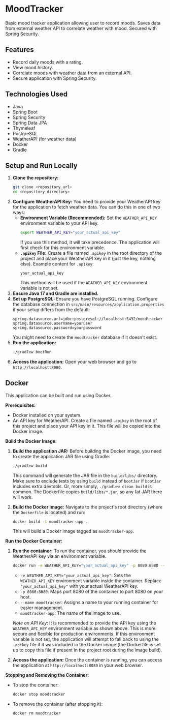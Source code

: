 # MoodTracker

Basic mood tracker application allowing user to record moods. 
Saves data from external weather API to correlate weather with mood. 
Secured with Spring Security.

## Features

- Record daily moods with a rating.
- View mood history.
- Correlate moods with weather data from an external API.
- Secure application with Spring Security.

## Technologies Used

- Java
- Spring Boot
- Spring Security
- Spring Data JPA
- Thymeleaf
- PostgreSQL
- WeatherAPI (for weather data)
- Docker
- Gradle

## Setup and Run Locally

1.  **Clone the repository:**
    ```bash
    git clone <repository_url>
    cd <repository_directory>
    ```
2.  **Configure WeatherAPI Key:** You need to provide your WeatherAPI key for the application to fetch weather data. You can do this in one of two ways:
    *   **Environment Variable (Recommended):** Set the `WEATHER_API_KEY` environment variable to your API key.
        ```bash
        export WEATHER_API_KEY="your_actual_api_key"
        ```
        If you use this method, it will take precedence. The application will first check for this environment variable.
    *   **`.apikey` File:** Create a file named `.apikey` in the root directory of the project and place your WeatherAPI key in it (just the key, nothing else).
        Example content for `.apikey`:
        ```
        your_actual_api_key
        ```
        This method will be used if the `WEATHER_API_KEY` environment variable is not set.
3.  **Ensure Java 17 and Gradle are installed.**
4.  **Set up PostgreSQL:** Ensure you have PostgreSQL running. Configure the database connection in `src/main/resources/application.properties` if your setup differs from the default:
    ```properties
    spring.datasource.url=jdbc:postgresql://localhost:5432/moodtracker
    spring.datasource.username=youruser
    spring.datasource.password=yourpassword
    ```
    You might need to create the `moodtracker` database if it doesn't exist.
5.  **Run the application:**
    ```bash
    ./gradlew bootRun
    ```
6.  **Access the application:** Open your web browser and go to `http://localhost:8080`.

## Docker

This application can be built and run using Docker.

**Prerequisites:**
- Docker installed on your system.
- An API key for WeatherAPI. Create a file named `.apikey` in the root of this project and place your API key in it. This file will be copied into the Docker image.

**Build the Docker Image:**

1.  **Build the application JAR:**
    Before building the Docker image, you need to create the application JAR file using Gradle:
    ```bash
    ./gradlew build
    ```
    This command will generate the JAR file in the `build/libs/` directory. Make sure to exclude tests by using `build` instead of `bootJar` if `bootJar` includes extra devtools. Or, more simply, `./gradlew clean build` is common. The Dockerfile copies `build/libs/*.jar`, so any fat JAR there will work.

2.  **Build the Docker image:**
    Navigate to the project's root directory (where the `Dockerfile` is located) and run:
    ```bash
    docker build -t moodtracker-app .
    ```
    This will build a Docker image tagged as `moodtracker-app`.

**Run the Docker Container:**

1.  **Run the container:**
    To run the container, you should provide the WeatherAPI key via an environment variable.
    ```bash
    docker run -e WEATHER_API_KEY="your_actual_api_key" -p 8080:8080 --name moodtracker moodtracker-app
    ```
    - `-e WEATHER_API_KEY="your_actual_api_key"`: Sets the `WEATHER_API_KEY` environment variable inside the container. Replace `"your_actual_api_key"` with your actual WeatherAPI key.
    - `-p 8080:8080`: Maps port 8080 of the container to port 8080 on your host.
    - `--name moodtracker`: Assigns a name to your running container for easier management.
    - `moodtracker-app`: The name of the image to use.

    *Note on API Key*: It is recommended to provide the API key using the `WEATHER_API_KEY` environment variable as shown above. This is more secure and flexible for production environments. If this environment variable is not set, the application will attempt to fall back to using the `.apikey` file if it was included in the Docker image (the Dockerfile is set up to copy this file if present in the project root during the image build).

2.  **Access the application:**
    Once the container is running, you can access the application at `http://localhost:8080` in your web browser.

**Stopping and Removing the Container:**

-   To stop the container:
    ```bash
    docker stop moodtracker
    ```
-   To remove the container (after stopping it):
    ```bash
    docker rm moodtracker
    ```
